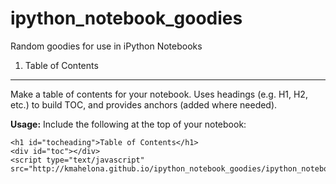 ipython_notebook_goodies
========================

Random goodies for use in iPython Notebooks

1. Table of Contents
--------------------

Make a table of contents for your notebook. Uses headings (e.g. H1, H2, etc.) to build TOC, 
and provides anchors (added where needed).

**Usage:** Include the following at the top of your notebook:

	<h1 id="tocheading">Table of Contents</h1>
	<div id="toc"></div>
	<script type="text/javascript" src="http://kmahelona.github.io/ipython_notebook_goodies/ipython_notebook_toc.js">

